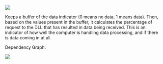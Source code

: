﻿![](https://lh5.googleusercontent.com/Ux2RCwNP2O7SKio31syyomEanBRhlF2bM34k7mYZiNcDUJ9J6eCPrFTcPUbxod6dwzTBTMPgFijpX4uxPR2QxzcQMJh-5znqcQDelTTjc9WygmPXFlXGIstGtbiem42p5WTU3ssd)

Keeps a buffer of the data indicator (0 means no data, 1 means data). Then, based on the values present in the buffer, it calculates the percentage of request to the DLL that has resulted in data being received. This is an indicator of how well the computer is handling data processing, and if there is data coming in at all.

  

Dependency Graph:

![](https://lh6.googleusercontent.com/mYTxVx2qaheSivA0qNNg5cAO_6Lo-l5xsV230jmPbeRxTzd6MyKg16J5QbYQanHZtUpTrr1BcBnd8LSoa7OBgyT7ITwuRBlZPLxsg1pf70u-6azEShUPuiCVxisN3Gt8CL1nfNvC)
